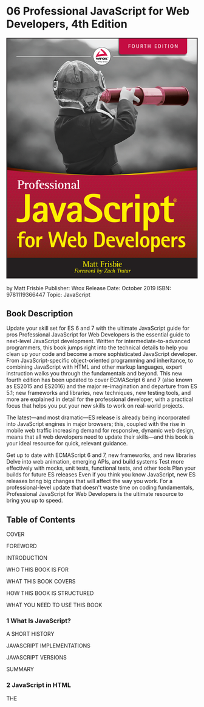 # 06 Professional JavaScript for Web Developers, 4th Edition

<img src="/images/PortadaLibro.jpg">

by Matt Frisbie
Publisher: Wrox
Release Date: October 2019
ISBN: 9781119366447
Topic: JavaScript

## Book Description

Update your skill set for ES 6 and 7 with the ultimate JavaScript guide for pros
Professional JavaScript for Web Developers is the essential guide to next-level JavaScript development. Written for intermediate-to-advanced programmers, this book jumps right into the technical details to help you clean up your code and become a more sophisticated JavaScript developer. From JavaScript-specific object-oriented programming and inheritance, to combining JavaScript with HTML and other markup languages, expert instruction walks you through the fundamentals and beyond. This new fourth edition has been updated to cover ECMAScript 6 and 7 (also known as ES2015 and ES2016) and the major re-imagination and departure from ES 5.1; new frameworks and libraries, new techniques, new testing tools, and more are explained in detail for the professional developer, with a practical focus that helps you put your new skills to work on real-world projects.

The latest—and most dramatic—ES release is already being incorporated into JavaScript engines in major browsers; this, coupled with the rise in mobile web traffic increasing demand for responsive, dynamic web design, means that all web developers need to update their skills—and this book is your ideal resource for quick, relevant guidance.

Get up to date with ECMAScript 6 and 7, new frameworks, and new libraries
Delve into web animation, emerging APIs, and build systems
Test more effectively with mocks, unit tests, functional tests, and other tools
Plan your builds for future ES releases
Even if you think you know JavaScript, new ES releases bring big changes that will affect the way you work. For a professional-level update that doesn't waste time on coding fundamentals, Professional JavaScript for Web Developers is the ultimate resource to bring you up to speed.

## Table of Contents

COVER

FOREWORD

INTRODUCTION

WHO THIS BOOK IS FOR

WHAT THIS BOOK COVERS

HOW THIS BOOK IS STRUCTURED

WHAT YOU NEED TO USE THIS BOOK

### 1 What Is JavaScript?

A SHORT HISTORY

JAVASCRIPT IMPLEMENTATIONS

JAVASCRIPT VERSIONS

SUMMARY

### 2 JavaScript in HTML

THE <SCRIPT> ELEMENT

INLINE CODE VERSUS EXTERNAL FILES

DOCUMENT MODES

THE <NOSCRIPT> ELEMENT

SUMMARY

### 3 Language Basics

SYNTAX

KEYWORDS AND RESERVED WORDS

VARIABLES

DATA TYPES

OPERATORS

STATEMENTS

FUNCTIONS

SUMMARY

### 4 Variables, Scope, and Memory

PRIMITIVE AND REFERENCE VALUES

EXECUTION CONTEXT AND SCOPE

GARBAGE COLLECTION

SUMMARY

### 5 Basic Reference Types

THE DATE TYPE

THE REGEXP TYPE

PRIMITIVE WRAPPER TYPES

SINGLETON BUILT-IN OBJECTS

SUMMARY

### 6 Collection Reference Types

THE OBJECT TYPE

THE ARRAY TYPE

TYPED ARRAYS

THE MAP TYPE

THE WEAKMAP TYPE

THE SET TYPE

THE WEAKSET TYPE

ITERATION AND SPREAD OPERATORS

SUMMARY

### 7 Iterators and Generators

INTRODUCTION TO ITERATION

THE ITERATOR PATTERN

GENERATORS

SUMMARY

### 8 Objects, Classes, and Object-Oriented Programming

UNDERSTANDING OBJECTS

OBJECT CREATION

INHERITANCE

CLASSES

SUMMARY

### 9 Proxies and Reflect

PROXY FUNDAMENTALS

PROXY TRAPS AND REFLECT METHODS

PROXY PATTERNS

SUMMARY

### 10 Functions

ARROW FUNCTIONS

FUNCTION NAMES

UNDERSTANDING ARGUMENTS

NO OVERLOADING

DEFAULT PARAMETER VALUES

SPREAD ARGUMENTS AND REST PARAMETERS

FUNCTION DECLARATIONS VERSUS FUNCTION EXPRESSIONS

FUNCTIONS AS VALUES

FUNCTION INTERNALS

FUNCTION PROPERTIES AND METHODS

FUNCTION EXPRESSIONS

RECURSION

TAIL CALL OPTIMIZATION

CLOSURES

IMMEDIATELY INVOKED FUNCTION EXPRESSIONS

PRIVATE VARIABLES

SUMMARY

### 11 Promises and Async Functions

INTRODUCTION TO ASYNCHRONOUS PROGRAMMING

PROMISES

ASYNC FUNCTIONS

SUMMARY

### 12 The Browser Object Model

THE WINDOW OBJECT

THE LOCATION OBJECT

THE NAVIGATOR OBJECT

THE SCREEN OBJECT

THE HISTORY OBJECT

SUMMARY

### 13 Client Detection

CAPABILITY DETECTION

USER-AGENT DETECTION

SOFTWARE AND HARDWARE DETECTION

SUMMARY

### 14 The Document Object Model

HIERARCHY OF NODES

WORKING WITH THE DOM

MUTATION OBSERVERS

SUMMARY

### 15 DOM Extensions

SELECTORS API

ELEMENT TRAVERSAL

HTML5

PROPRIETARY EXTENSIONS

SUMMARY

### 16 DOM Levels 2 and 3

DOM CHANGES

STYLES

TRAVERSALS

RANGES

SUMMARY

### 17 Events

EVENT FLOW

EVENT HANDLERS

THE EVENT OBJECT

EVENT TYPES

MEMORY AND PERFORMANCE

SIMULATING EVENTS

SUMMARY

### 18 Animation and Graphics with Canvas

USING requestAnimationFrame

BASIC CANVAS USAGE

THE 2D CONTEXT

WEBGL

SUMMARY

### 19 Scripting Forms

FORM BASICS

SCRIPTING TEXT BOXES

SCRIPTING SELECT BOXES

FORM SERIALIZATION

RICH TEXT EDITING

SUMMARY

### 20 JavaScript APIs

ATOMICS AND SharedArrayBuffer

CROSS-CONTEXT MESSAGING

ENCODING API

BLOB AND FILE APIs

MEDIA ELEMENTS

NATIVE DRAG AND DROP

NOTIFICATIONS API

PAGE VISIBILITY API

STREAMS API

TIMING APIs

WEB COMPONENTS

THE WEB CRYPTOGRAPHY API

SUMMARY

### 21 Error Handling and Debugging

BROWSER ERROR REPORTING

ERROR HANDLING

DEBUGGING TECHNIQUES

COMMON LEGACY INTERNET EXPLORER ERRORS

SUMMARY

### 22 XML in JavaScript

XML DOM SUPPORT IN BROWSERS

XPATH SUPPORT IN BROWSERS

XSLT SUPPORT IN BROWSERS

SUMMARY

### 23 JSON

SYNTAX

PARSING AND SERIALIZATION

SUMMARY

### 24 Network Requests and Remote Resources

THE XMLHttpRequest OBJECT

XMLHttpRequest LEVEL 2

PROGRESS EVENTS

CROSS-ORIGIN RESOURCE SHARING

ALTERNATE CROSS-DOMAIN TECHNIQUES

THE FETCH API

THE BEACON API

WEB SOCKETS

SECURITY

SUMMARY

### 25 Client-Side Storage

COOKIES

WEB STORAGE

INDEXEDDB

SUMMARY

### 26 Modules

UNDERSTANDING THE MODULE PATTERN

IMPROVISING MODULE SYSTEMS

WORKING WITH PRE-ES6 MODULE LOADERS

WORKING WITH ES6 MODULES

SUMMARY

### 27 Workers

INTRODUCTION TO WORKERS

DEDICATED WORKERS

SHARED WORKERS

SERVICE WORKERS

SUMMARY

### 28 Best Practices

MAINTAINABILITY

PERFORMANCE

DEPLOYMENT

SUMMARY

### A ES2018 and ES2019

ASYNCHRONOUS ITERATION

REST AND SPREAD OPERATORS FOR OBJECT LITERALS

PROMISE FINALLY() DEFINITION

REGULAR EXPRESSION ENHANCEMENTS

ARRAY FLATTENING METHODS

OBJECT.FROMENTRIES()

STRING TRIMMING METHODS

SYMBOL.PROTOTYPE.DESCRIPTION

OPTIONAL CATCH BINDING

MISCELLANEOUS ENHANCEMENTS

### B Strict Mode

OPTING-IN

VARIABLES

OBJECTS

FUNCTIONS

eval()

eval AND ARGUMENTS

COERCION OF THIS

CLASSES AND MODULES

OTHER CHANGES

### C JavaScript Libraries and Frameworks

FRAMEWORKS

GENERAL LIBRARIES

ANIMATION AND EFFECTS

### D JavaScript Tools

PACKAGE MANAGERS

MODULE LOADERS

MODULE BUNDLERS

COMPILATION/TRANSPILATION TOOLS AND STATIC TYPE SYSTEMS

HIGH-PERFORMANCE SCRIPT TOOLS

EDITORS

BUILD TOOLS, AUTOMATION SYSTEMS, AND TASK RUNNERS

LINTERS AND FORMATTERS

MINIFIERS

UNIT TESTING

DOCUMENTATION GENERATORS

INDEX

END USER LICENSE AGREEMENT

### List of Illustrations

Chapter 1

* FIGURE 1-1
* FIGURE 1-2

Chapter 3

* FIGURE 3-1
* FIGURE 3-2
* FIGURE 3-3

Chapter 4

* FIGURE 4-1
* FIGURE 4-2
* FIGURE 4-3

Chapter 8

* FIGURE 8-1
* FIGURE 8-2
* FIGURE 8-3
* FIGURE 8-4
* FIGURE 8-5
* FIGURE 8-6

Chapter 10

* FIGURE 10-1
* FIGURE 10-2

Chapter 12

* FIGURE 12-1
* FIGURE 12-2
* FIGURE 12-3

Chapter 14

* FIGURE 14-1
* FIGURE 14-2

Chapter 16

* FIGURE 16-1
* FIGURE 16-2
* FIGURE 16-3
* FIGURE 16-4
* FIGURE 16-5
* FIGURE 16-6
* FIGURE 16-7
* FIGURE 16-8
* FIGURE 16-9
* FIGURE 16-10

Chapter 17

* FIGURE 17-1
* FIGURE 17-2
* FIGURE 17-3
* FIGURE 17-4
* FIGURE 17-5
* FIGURE 17-6
* FIGURE 17-7
* FIGURE 17-8
* FIGURE 17-9
* FIGURE 17-10
* FIGURE 17-11

Chapter 18

* FIGURE 18-1
* FIGURE 18-2
* FIGURE 18-3
* FIGURE 18-4
* FIGURE 18-5
* FIGURE 18-6
* FIGURE 18-7
* FIGURE 18-8
* FIGURE 18-9
* FIGURE 18-10
* FIGURE 18-11
* FIGURE 18-12
* FIGURE 18-13
* FIGURE 18-14
* FIGURE 18-15
* FIGURE 18-16
* FIGURE 18-17

Chapter 26

* FIGURE 26-1
* FIGURE 26-2
* FIGURE 26-3
